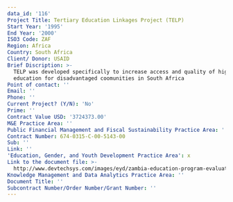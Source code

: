```yaml
---
data_id: '116'
Project Title: Tertiary Education Linkages Project (TELP)
Start Year: '1995'
End Year: '2000'
ISO3 Code: ZAF
Region: Africa
Country: South Africa
Client/ Donor: USAID
Brief Discription: >-
  TELP was developed specifically to increase access and quality of higher
  education for disadvantaged coomunities in South Africa
Point of contact: ''
Email: ''
Phone: ''
Current Project? (Y/N): 'No'
Prime: ''
Contract Value USD: '3724373.00'
M&E Practice Area: ''
Public Financial Management and Fiscal Sustainability Practice Area: ''
Contract Number: 674-0315-C-00-5143-00
Sub: ''
Link: ''
'Education, Gender, and Youth Development Practice Area': x
Link to the document file: >-
  http://www.devtechsys.com/images/eyd/zambia-education-program-evaluation-2009-07.pdf
Knowledge Management and Data Analytics Practice Area: ''
Document Title: ''
Subcontract Number/Order Number/Grant Number: ''
---
```

